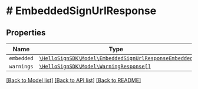 # # EmbeddedSignUrlResponse



## Properties

Name | Type | Description | Notes
------------ | ------------- | ------------- | -------------
| `embedded` | [```\HelloSignSDK\Model\EmbeddedSignUrlResponseEmbedded```](EmbeddedSignUrlResponseEmbedded.md) |    |  |
| `warnings` | [```\HelloSignSDK\Model\WarningResponse[]```](WarningResponse.md) |    |  |

[[Back to Model list]](../../README.md#models) [[Back to API list]](../../README.md#endpoints) [[Back to README]](../../README.md)
